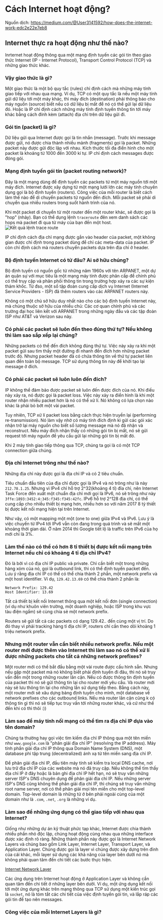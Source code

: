 # Cách Internet hoạt động?

Nguồn dịch: https://medium.com/@User3141592/how-does-the-internet-work-edc2e22e7eb8

## Internet thực ra hoạt động như thế nào?
Inrternet hoạt động thông qua một mạng định tuyến các gói tin theo giao thức Internet (IP - Internet Protocol), Transport Control Protocol (TCP) và những giao thức khác.

### Vậy giao thức là gì?
Một giao thức là một bộ quy tắc (rules) chỉ định cách mà những máy tính giao tiếp với nhau qua mạng. Ví dụ, TCP có một quy tắc là nếu một máy tính gửi dữ liệu tới một máy khác, thì máy đích (destination) phải thông báo cho máy nguồn (source) biết nếu có dữ liệu bị mất để nó có thể gửi lại dữ liệu đó. Hoặc là IP chỉ định cách những máy tính định tuyến thông tin tới máy khác bằng cách đính kèm (attach) địa chỉ trên dữ liệu gửi đi.

### Gói tin (packet) là gì?
Dữ liệu gửi qua Internet được gọi là tin nhắn (message). Trước khi message được gửi, nó được chia thành nhiều mảnh (fragments) gọi là packet. Những packet này được gửi độc lập với nhau. Kích thước tối đa điển hình cho một packet là khoảng từ 1000 đến 3000 kí tự. IP chỉ định cách messages được đóng gói.

### Mạng định tuyến gói tín (packet routing network)?
Đây là một mạng dùng để định tuyến các packets từ một máy nguồn tới một máy đích. Internet được xây dựng từ một mạng lưới lớn các máy tính chuyên dụng gọi là bộ định tuyến (routers). Công việc của mỗi router là biết cách làm thế nào để di chuyển packets từ nguồn đến đích. Mỗi packet sẽ phải di chuyển qua nhiều routers trong suốt hành trình của nó.

Khi một packet di chuyển từ một router đến một router khác, sẽ được gọi là "hop" (nhảy). Bạn có thể dụng lệnh `traceroute` đên xem danh sách các hops mà packet đi qua từ máy của bạn đến một host.
![Kết quả lệnh trace route](https://miro.medium.com/max/1132/1*nFKQkXXUCI41ZNrY8gPk4A.png)

IP chỉ định cách địa chỉ mạng được gắn vào header của packet, một không gian được chỉ định trong packet dùng để chỉ các meta-data của packet. IP còn chỉ định cách mà routers chuyển packets dựa trên địa chỉ ở header.

### Bộ định tuyến Internet có từ đâu? Ai sở hữu chúng?
Bộ định tuyến có nguồn gốc từ những năm 1960s với tên ARPANET, một dự án quân sự với mục tiêu là một mạng máy tính được phân cấp để chính phủ có thể truy cập và phân phối thông tin trong trường hợp xảy ra các sự kiện thảm khốc. Từ đso, một số tập đoàn cung cấp dịch vụ Internet (Internet Service Providers - ISP) đã thêm routers vào các ARPANET routers này.

Không có một chủ sở hữu duy nhất nào cho các bộ định tuyến Internet này, mà chúng thuộc sở hữu của nhiều chủ: Các cơ quan chính phủ và các trường đại học liên kết với ARPANET trong những ngày đầu và các tập đoàn ISP như AT&T và Verizon sau này.

### Có phải các packet sẽ luôn đến theo đúng thứ tự? Nếu không thì làm sao sắp xếp lại chúng?
Những packets có thể đến đích không đúng thứ tự. Việc này xảy ra khi một packet gửi sau tìm thấy một đường đi nhanh đến đích hơn những packet trước đó. Nhưng packet header đã có chứa thông tin về thứ tự packet liên quan đến toàn bộ message. TCP sử dụng thông tin này để khởi tạo lại message ở đích.

### Có phải các packet sẽ luôn luôn đến đích?
IP không thể đảm bảo được packet sẽ luôn đến được đích của nó. Khi điều này xảy ra, nó được gọi là packet loss. Việc này xảy ra điển hình là khi một router nhận nhiều packet hơn là nó có thể xử lí. Nó không có lựa chọn nào khác là phải bỏ bớt một vài packet.

Tuy nhiên, TCP xử lí packet loss bằng cách thực hiện truyền lại (performing re-transmission). Nó làm vậy nhờ có máy tính đích định kì gửi các gói xác nhận trở lại máy nguồn cho biết số lượng message mà nó đã nhận và reconstruct. Nếu máy đích nhận thấy có những gói tin bị mất, nó sẽ gửi request tới máy nguồn để yêu cầu gửi lại những gói tin bị mất đó.

Khi 2 máy tính giao tiếp thông qua TCP, chúng ta gọi là có một TCP connection giữa chúng.

### Địa chỉ Internet trông như thế nào?
Những địa chỉ này được gọi là địa chỉ IP và có 2 tiêu chuẩn.

Tiêu chuẩn đầu tiên của địa chỉ được gọi là IPv4 và nó trông như là này `212.78.1.25`. Nhưng vì IPv4 chỉ hỗ trợ 2^32(khoảng 4 tỉ) đỉa chỉ, nên Internet Task Force đền xuất một chuẩn địa chỉ mới gọi là IPv6, nó sẽ trông như này `3ffe:1893:3452:4:345:f345:f345:42fc`. IPv6 hỗ trợ 2^128 địa chỉ, có thể cung cấp cho nhiều thiết bị mạng hơn, nhiều hơn so với năm 2017 8 tỷ thiết bị được kết nối mạng hiện tại trên Internet.

Như vậy, có một mapping một một (one to one) giữa IPv4 và IPv6. Lưu ý là việc chuyển từ IPv4 tới IPv6 vẫn còn đang trong quá trình và sẽ mất một khoảng thời gian dài. Ở năm 2014 thì Google tiết lộ là traffic trên IPv6 của họ mới chỉ là 3%.

### Làm thế nào có thể có hơn 8 tỉ thiết bị được kết nối mạng trên Internet nếu chỉ có khoảng 4 tỉ địa chỉ IPv4?
Đó là bởi vì có địa chỉ IP public và private. Chỉ cần biết một trong những hàng xóm của nó, gọi là outbound link, thì có thể định tuyến packet đến. Lưu ý rằng địa chỉ IP có thể có thể chia thành 2 phần, một network prefix và một host identifier. Ví dụ, `129.42.13.69` có thể chia thành 2 phần là:
```
Network Prefix: 129.42
Host Identifier: 13.69
```

Tất cả thiết bị kết nối Internet thông qua một kết nối đơn (single connection) (ví dụ như khuôn viên trường, một doanh nghiệp, hoặc ISP trong khu vực tàu điện ngầm) sẽ cùng chia sẻ một network prefix.

Routers sẽ gửi tất cả các packets có dạng 129.42.*.* đến cùng một vị trí. Do đó thay vì phải tracking hàng tỉ địa chỉ IP, routers chỉ cần theo dõi khoảng 1 triệu network prefix.

### Nhưng một router vẫn cần biết nhiều network prefix. Nếu một router mới được thêm vào Internet thì làm sao nó có thể xử lí được những packets cho tất cả những network prefixes?
Một router mới có thể bắt đầu bằng một vài route được cấu hình sẵn. Nhưng nếu gặp một packet mà nó không biết phải định tuyến đi đâu, thì nó sẽ truy vấn đến một trong những router lân cận. Nếu có được thông tin định tuyến của packet thì nó sẽ gửi thông tin lại cho router mới yêu cầu. Và router mới này sẽ lưu thông tin lại cho những lần sử dụng tiếp theo. Bằng cách này, một router mới sẽ xâu dựng bảng định tuyến cho mình, một database về network prefixes cho các outbound links. Nếu mà router lân cận cũng k có thông tin gì thì nó sẽ tiếp tục truy vấn tới những router khác, và cứ như thế đến khi có thì thôi :))

### Làm sao để máy tính nối mạng có thể tìm ra địa chỉ IP dựa vào tên domain?
Chúng ta thường hay gọi việc tìm kiếm địa chỉ IP thông qua một tên miền như `www.google.com` là "phân giải địa chỉ IP" (resolving the IP address). Máy tính phần giải địa chỉ IP thông qua Domain Name System (DNS), một database phi tập trung (decentralized) ánh xạ từ tên miền sang địa chỉ IP.

Để phân giải địa chỉ IP, đầu tiên máy tính sẽ kiểm tra local DNS cache, nơi lưu trữ địa chỉ IP của các website mà nó đã truy cập. Nếu không thể tìm thấy địa chỉ IP ở đây hoặc là bản ghi địa chỉ IP hết hạn, nó sẽ truy vấn những server ISP's DNS chuyên dụng để phân giải địa chỉ IP. Nếu những server ISP's DNS cũng không thể phân giải địa chỉ IP, thì chúng sẽ truy vấn những root name server, nơi có thể phân giải mọi tên miền cho một top-level domain. Top-level domain là những từ ở bên phải ngoài cùng của một domain như là `.com`, `.net`, `.org` là những ví dụ.

### Làm sao để những ứng dụng có thể giao tiếp với nhau qua Internet?
Giống như những dự án kỹ thuật phức tạp khác, Internet được chia thành nhiều phần nhỏ độc lập, chúng hoạt động cùng nhau qua những interface được xác định rõ ràng. Những thành phần này được gọi là Internet Network Layers và chúng bao gồm Link Layer, Internet Layer, Transport Layer, và Application Layer. Chúng được gọi là layer vì chúng được xây dựng trên đỉnh của cái khác, mỗi layer sử dụng các khả năng của layer bên dưới nó mà không phải quan tâm đến chi tiết các bước thực hiện.

[Internet Network Layer](https://miro.medium.com/max/317/1*PxADiXu9n6cFFEl2QOLwdA.jpeg)

Các ứng dụng trên Internet hoạt động ở Application Layer và không cần quan tâm đến chi tiết ở những layer bên dưới. Ví dụ, một ứng dụng kết nối tới một ứng dụng khác trên mạng thông qua TCP sử dụng một kiến trúc gọi là `socket`, nó là tóm tắt các chi tiết của việc định tuyến gói tin, và lắp ráp các gói tin để tạo nên messages.

### Công việc của mỗi Internet Layers là gì?











































































